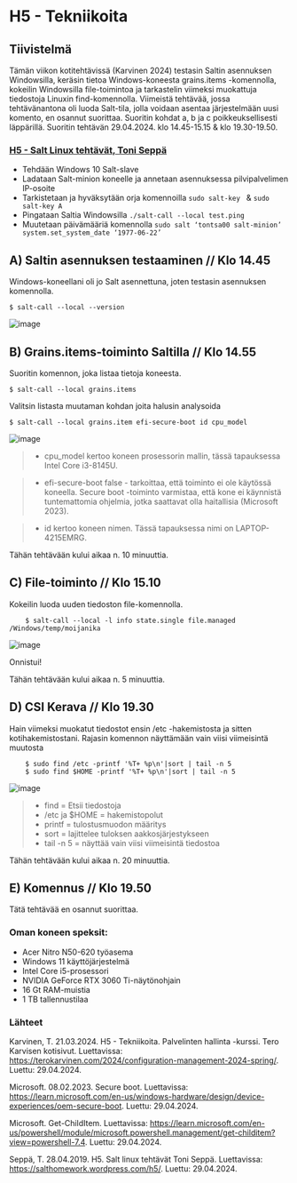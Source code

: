 # H5 - Tekniikoita

## Tiivistelmä

Tämän viikon kotitehtävissä (Karvinen 2024) testasin Saltin asennuksen Windowsilla, keräsin tietoa Windows-koneesta grains.items -komennolla, kokeilin Windowsilla file-toimintoa ja tarkastelin viimeksi muokattuja tiedostoja Linuxin find-komennolla. Viimeistä tehtävää, jossa tehtävänantona oli luoda Salt-tila, jolla voidaan asentaa järjestelmään uusi komento, en osannut suorittaa. Suoritin kohdat a, b ja c poikkeuksellisesti läppärillä. Suoritin tehtävän 29.04.2024. klo 14.45-15.15 & klo 19.30-19.50.

### [H5 - Salt Linux tehtävät, Toni Seppä](https://salthomework.wordpress.com/h5/)

- Tehdään Windows 10 Salt-slave
- Ladataan Salt-minion koneelle ja annetaan asennuksessa pilvipalvelimen IP-osoite
- Tarkistetaan ja hyväksytään orja komennoilla ```sudo salt-key ``` &   ```sudo salt-key A```
- Pingataan Saltia Windowsilla  ```./salt-call --local test.ping ```
- Muutetaan päivämääriä komennolla  ```sudo salt ‘tontsa00 salt-minion’ system.set_system_date ‘1977-06-22’```
  


## A) Saltin asennuksen testaaminen // Klo 14.45

Windows-koneellani oli jo Salt asennettuna, joten testasin asennuksen komennolla. 


    $ salt-call --local --version

![image](https://github.com/bhd471/Palvelinten-hallinta/assets/148760837/2115bdc5-8723-482f-8165-e2140f3813b1)

## B) Grains.items-toiminto Saltilla // Klo 14.55

Suoritin komennon, joka listaa tietoja koneesta.

    $ salt-call --local grains.items

Valitsin listasta muutaman kohdan joita halusin analysoida

    $ salt-call --local grains.item efi-secure-boot id cpu_model

![image](https://github.com/bhd471/Palvelinten-hallinta/assets/148760837/07f18d2d-bc50-4f3d-b3c5-e790ff9c91fa)

> - cpu_model kertoo koneen prosessorin mallin, tässä tapauksessa Intel Core i3-8145U. 

> - efi-secure-boot false - tarkoittaa, että toiminto ei ole käytössä koneella. Secure boot -toiminto varmistaa, että kone ei käynnistä tuntemattomia ohjelmia, jotka saattavat olla haitallisia (Microsoft 2023).

> - id kertoo koneen nimen. Tässä tapauksessa nimi on LAPTOP-4215EMRG. 

Tähän tehtävään kului aikaa n. 10 minuuttia.

## C) File-toiminto // Klo 15.10

Kokeilin luoda uuden tiedoston file-komennolla. 


        $ salt-call --local -l info state.single file.managed                         /Windows/temp/moijanika
        

![image](https://github.com/bhd471/Palvelinten-hallinta/assets/148760837/74bc7de0-062a-4fcf-99eb-57c9f4a2400e)

Onnistui!

Tähän tehtävään kului aikaa n. 5 minuuttia.

## D) CSI Kerava // Klo 19.30

Hain viimeksi muokatut tiedostot ensin /etc -hakemistosta ja sitten kotihakemistostani. Rajasin komennon näyttämään vain viisi viimeisintä muutosta

        $ sudo find /etc -printf '%T+ %p\n'|sort | tail -n 5
        $ sudo find $HOME -printf '%T+ %p\n'|sort | tail -n 5
        

![image](https://github.com/bhd471/Palvelinten-hallinta/assets/148760837/c85fd076-14a8-44d9-900f-0ce5f0e2ac2c)

> - find = Etsii tiedostoja
> - /etc ja $HOME = hakemistopolut
> - printf = tulostusmuodon määritys
> - sort = lajittelee tuloksen aakkosjärjestykseen
> - tail -n 5 = näyttää vain viisi viimeisintä tiedostoa

Tähän tehtävään kului aikaa n. 20 minuuttia.

## E) Komennus // Klo 19.50

Tätä tehtävää en osannut suorittaa. 

### Oman koneen speksit:

- Acer Nitro N50-620 työasema
- Windows 11 käyttöjärjestelmä
- Intel Core i5-prosessori
- NVIDIA GeForce RTX 3060 Ti-näytönohjain
- 16 Gt RAM-muistia
- 1 TB tallennustilaa


### Lähteet

Karvinen, T. 21.03.2024. H5 - Tekniikoita. Palvelinten hallinta -kurssi. Tero Karvisen kotisivut. Luettavissa: https://terokarvinen.com/2024/configuration-management-2024-spring/. Luettu: 29.04.2024.

Microsoft. 08.02.2023. Secure boot. Luettavissa: https://learn.microsoft.com/en-us/windows-hardware/design/device-experiences/oem-secure-boot. Luettu: 29.04.2024.

Microsoft. Get-ChildItem. Luettavissa: https://learn.microsoft.com/en-us/powershell/module/microsoft.powershell.management/get-childitem?view=powershell-7.4. Luettu: 29.04.2024.

Seppä, T. 28.04.2019. H5. Salt linux tehtävät Toni Seppä. Luettavissa: https://salthomework.wordpress.com/h5/. Luettu: 29.04.2024.
